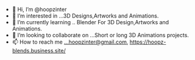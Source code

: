 - 👋 Hi, I’m @hoopzinter
- 👀 I’m interested in ...3D Designs,Artworks and Animations.
- 🌱 I’m currently learning .. Blender For 3D Design,Artworks and Animations.
- 💞️ I’m looking to collaborate on ...Short or long 3D Animations projects.
- 📫 How to reach me ...hoopzinter@gmail.com, https://hoopz-blends.business.site/

<!---
hoopzinter/hoopzinter is a ✨ special ✨ repository because its `README.md` (this file) appears on your GitHub profile.
You can click the Preview link to take a look at your changes.
--->
